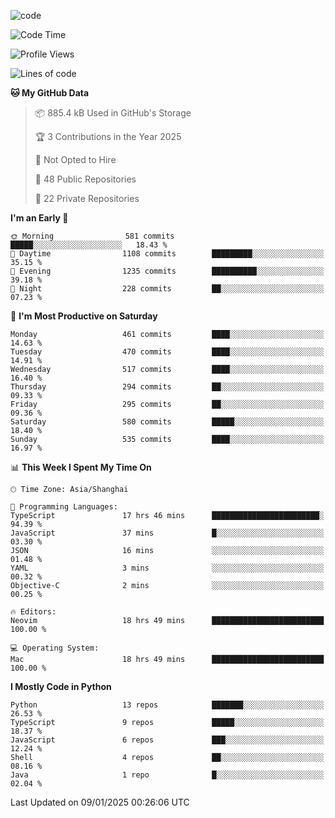 
<!--
**liuyaanng/liuyaanng** is a ✨ _special_ ✨ repository because its `README.md` (this file) appears on your GitHub profile.

Here are some ideas to get you started:

- 🔭 I’m currently working on ...
- 🌱 I’m currently learning ...
- 👯 I’m looking to collaborate on ...
- 🤔 I’m looking for help with ...
- 💬 Ask me about ...
- 📫 How to reach me: ...
- 😄 Pronouns: ...
- ⚡ Fun fact: ...
-->


![code](https://cdn.jsdelivr.net/gh/liuyaanng/liuyaanng@1.0/code.gif) 

<!--START_SECTION:waka-->
![Code Time](http://img.shields.io/badge/Code%20Time-1%2C120%20hrs%2018%20mins-blue)

![Profile Views](http://img.shields.io/badge/Profile%20Views-0-blue)

![Lines of code](https://img.shields.io/badge/From%20Hello%20World%20I%27ve%20Written-14.9%20million%20lines%20of%20code-blue)

**🐱 My GitHub Data** 

> 📦 885.4 kB Used in GitHub's Storage 
 > 
> 🏆 3 Contributions in the Year 2025
 > 
> 🚫 Not Opted to Hire
 > 
> 📜 48 Public Repositories 
 > 
> 🔑 22 Private Repositories 
 > 
**I'm an Early 🐤** 

```text
🌞 Morning                581 commits         █████░░░░░░░░░░░░░░░░░░░░   18.43 % 
🌆 Daytime                1108 commits        █████████░░░░░░░░░░░░░░░░   35.15 % 
🌃 Evening                1235 commits        ██████████░░░░░░░░░░░░░░░   39.18 % 
🌙 Night                  228 commits         ██░░░░░░░░░░░░░░░░░░░░░░░   07.23 % 
```
📅 **I'm Most Productive on Saturday** 

```text
Monday                   461 commits         ████░░░░░░░░░░░░░░░░░░░░░   14.63 % 
Tuesday                  470 commits         ████░░░░░░░░░░░░░░░░░░░░░   14.91 % 
Wednesday                517 commits         ████░░░░░░░░░░░░░░░░░░░░░   16.40 % 
Thursday                 294 commits         ██░░░░░░░░░░░░░░░░░░░░░░░   09.33 % 
Friday                   295 commits         ██░░░░░░░░░░░░░░░░░░░░░░░   09.36 % 
Saturday                 580 commits         █████░░░░░░░░░░░░░░░░░░░░   18.40 % 
Sunday                   535 commits         ████░░░░░░░░░░░░░░░░░░░░░   16.97 % 
```


📊 **This Week I Spent My Time On** 

```text
🕑︎ Time Zone: Asia/Shanghai

💬 Programming Languages: 
TypeScript               17 hrs 46 mins      ████████████████████████░   94.39 % 
JavaScript               37 mins             █░░░░░░░░░░░░░░░░░░░░░░░░   03.30 % 
JSON                     16 mins             ░░░░░░░░░░░░░░░░░░░░░░░░░   01.48 % 
YAML                     3 mins              ░░░░░░░░░░░░░░░░░░░░░░░░░   00.32 % 
Objective-C              2 mins              ░░░░░░░░░░░░░░░░░░░░░░░░░   00.25 % 

🔥 Editors: 
Neovim                   18 hrs 49 mins      █████████████████████████   100.00 % 

💻 Operating System: 
Mac                      18 hrs 49 mins      █████████████████████████   100.00 % 
```

**I Mostly Code in Python** 

```text
Python                   13 repos            ███████░░░░░░░░░░░░░░░░░░   26.53 % 
TypeScript               9 repos             █████░░░░░░░░░░░░░░░░░░░░   18.37 % 
JavaScript               6 repos             ███░░░░░░░░░░░░░░░░░░░░░░   12.24 % 
Shell                    4 repos             ██░░░░░░░░░░░░░░░░░░░░░░░   08.16 % 
Java                     1 repo              █░░░░░░░░░░░░░░░░░░░░░░░░   02.04 % 
```




 Last Updated on 09/01/2025 00:26:06 UTC
<!--END_SECTION:waka-->
